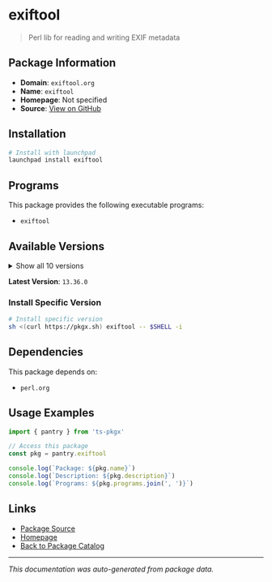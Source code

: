 # exiftool

> Perl lib for reading and writing EXIF metadata

## Package Information

- **Domain**: `exiftool.org`
- **Name**: `exiftool`
- **Homepage**: Not specified
- **Source**: [View on GitHub](https://github.com/pkgxdev/pantry/tree/main/projects/exiftool.org/package.yml)

## Installation

```bash
# Install with launchpad
launchpad install exiftool
```

## Programs

This package provides the following executable programs:

- `exiftool`

## Available Versions

<details>
<summary>Show all 10 versions</summary>

- `13.36.0`, `13.35.0`, `13.30.0`, `13.25.0`, `13.10.0`
- `13.0.0`, `12.76.0`, `12.75.0`, `12.70.0`, `12.60.0`

</details>

**Latest Version**: `13.36.0`

### Install Specific Version

```bash
# Install specific version
sh <(curl https://pkgx.sh) exiftool -- $SHELL -i
```

## Dependencies

This package depends on:

- `perl.org`

## Usage Examples

```typescript
import { pantry } from 'ts-pkgx'

// Access this package
const pkg = pantry.exiftool

console.log(`Package: ${pkg.name}`)
console.log(`Description: ${pkg.description}`)
console.log(`Programs: ${pkg.programs.join(', ')}`)
```

## Links

- [Package Source](https://github.com/pkgxdev/pantry/tree/main/projects/exiftool.org/package.yml)
- [Homepage](#)
- [Back to Package Catalog](../../package-catalog.md)

---

*This documentation was auto-generated from package data.*
